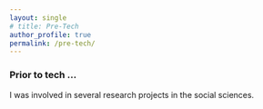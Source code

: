 ```yaml
---
layout: single
# title: Pre-Tech
author_profile: true
permalink: /pre-tech/
---
```


### Prior to tech ...

I was involved in several research projects in the social sciences.